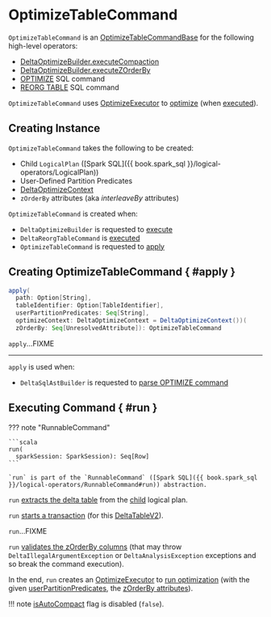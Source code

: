 # OptimizeTableCommand

`OptimizeTableCommand` is an [OptimizeTableCommandBase](OptimizeTableCommandBase.md) for the following high-level operators:

* [DeltaOptimizeBuilder.executeCompaction](../../DeltaOptimizeBuilder.md#executeCompaction)
* [DeltaOptimizeBuilder.executeZOrderBy](../../DeltaOptimizeBuilder.md#executeZOrderBy)
* [OPTIMIZE](../../sql/index.md#OPTIMIZE) SQL command
* [REORG TABLE](../reorg/index.md) SQL command

`OptimizeTableCommand` uses [OptimizeExecutor](OptimizeExecutor.md) to [optimize](OptimizeExecutor.md#optimize) (when [executed](#run)).

## Creating Instance

`OptimizeTableCommand` takes the following to be created:

* <span id="child"> Child `LogicalPlan` ([Spark SQL]({{ book.spark_sql }}/logical-operators/LogicalPlan))
* <span id="userPartitionPredicates"> User-Defined Partition Predicates
* <span id="optimizeContext"> [DeltaOptimizeContext](DeltaOptimizeContext.md)
* <span id="zOrderBy"> `zOrderBy` attributes (aka _interleaveBy_ attributes)

`OptimizeTableCommand` is created when:

* `DeltaOptimizeBuilder` is requested to [execute](../../DeltaOptimizeBuilder.md#execute)
* `DeltaReorgTableCommand` is [executed](../reorg/DeltaReorgTableCommand.md#run)
* `OptimizeTableCommand` is requested to [apply](#apply)

## Creating OptimizeTableCommand { #apply }

```scala
apply(
  path: Option[String],
  tableIdentifier: Option[TableIdentifier],
  userPartitionPredicates: Seq[String],
  optimizeContext: DeltaOptimizeContext = DeltaOptimizeContext())(
  zOrderBy: Seq[UnresolvedAttribute]): OptimizeTableCommand
```

`apply`...FIXME

---

`apply` is used when:

* `DeltaSqlAstBuilder` is requested to [parse OPTIMIZE command](../../sql/DeltaSqlAstBuilder.md#visitOptimizeTable)

## Executing Command { #run }

??? note "RunnableCommand"

    ```scala
    run(
      sparkSession: SparkSession): Seq[Row]
    ```

    `run` is part of the `RunnableCommand` ([Spark SQL]({{ book.spark_sql }}/logical-operators/RunnableCommand#run)) abstraction.

`run` [extracts the delta table](#getDeltaTable) from the [child](#child) logical plan.

`run` [starts a transaction](../../DeltaTableV2.md#startTransaction) (for this [DeltaTableV2](../../DeltaTableV2.md)).

`run`...FIXME

`run` [validates the zOrderBy columns](OptimizeTableCommandBase.md#validateZorderByColumns) (that may throw `DeltaIllegalArgumentException` or `DeltaAnalysisException` exceptions and so break the command execution).

In the end, `run` creates an [OptimizeExecutor](OptimizeExecutor.md) to [run optimization](OptimizeExecutor.md#optimize) (with the given [userPartitionPredicates](#userPartitionPredicates), the [zOrderBy attributes](#zOrderBy)).

!!! note
    [isAutoCompact](OptimizeExecutor.md#isAutoCompact) flag is disabled (`false`).
